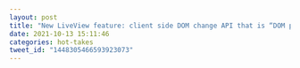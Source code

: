 ```yaml
---
layout: post
title: "New LiveView feature: client side DOM change API that is “DOM patch aware” (future server side renders don’t overwrite those client side actions). Pretty neat solution and removes need for common uses of falling back to alpine.js! #ElixirConf2021"
date: 2021-10-13 15:11:46
categories: hot-takes
tweet_id: "1448305466593923073"
---
```



<!-- Original tweet: https://twitter.com/i/status/1448305466593923073 -->